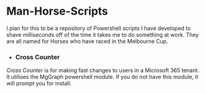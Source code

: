 # Man-Horse-Scripts
I plan for this to  be a repository of Powershell scripts I have developed to shave milliseconds off of the time it takes me to do something at work.
They are all named for Horses who have raced in the Melbourne Cup.

- ### Cross Counter

*Cross Counter* is for making fast changes to users in a Microsoft 365 tenant. It utilises the MgGraph powershell module. If you do not have this module, it will prompt you for install.
